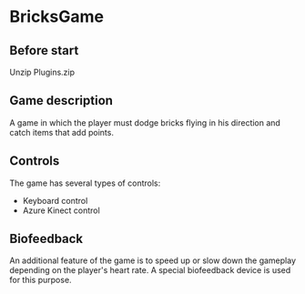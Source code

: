 # BricksGame
## Before start
Unzip Plugins.zip
## Game description
A game in which the player must dodge bricks flying in his direction and catch items that add points.
## Controls
The game has several types of controls:
- Keyboard control
- Azure Kinect control

## Biofeedback
An additional feature of the game is to speed up or slow down the gameplay depending on the player's heart rate. A special biofeedback device is used for this purpose.
